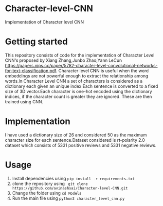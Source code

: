 # Character-level-CNN
Implementation of Character level CNN

# Getting started
This repository consists of code for the implementation of Character Level CNN's proposed by Xiang Zhang,Junbo Zhao,Yann LeCun 
https://papers.nips.cc/paper/5782-character-level-convolutional-networks-for-text-classification.pdf. Character level CNN is useful when the word embeddings are not powerful enough to extract the relationship among words.In Character Level CNN a set of characters is considered as a dictionary each given an unique index.Each sentence is converted to a fixed size of 3D vector.Each character is one-hot encoded using the dictionary indices, if the character count is greater they are ignored. These are then trained using CNN.

# Implementation
I have used a dictionary size of 26 and considered 50 as the maximum character size for each sentence.Dataset considered is   rt-polarity 2.0 dataset which consists of 5331 positive reviews and 5331 negative reviews.
 
 # Usage
 1. Install dependencies using
 ```pip install -r requirements.txt```
 2. clone the repository using 
 ``` git clone https://github.com/avinashsai/Character-level-CNN.git```
 3. Change the folder using
 ```cd Models```
 4. Run the main file using
 ```python3 character_level_cnn.py```
 
 
